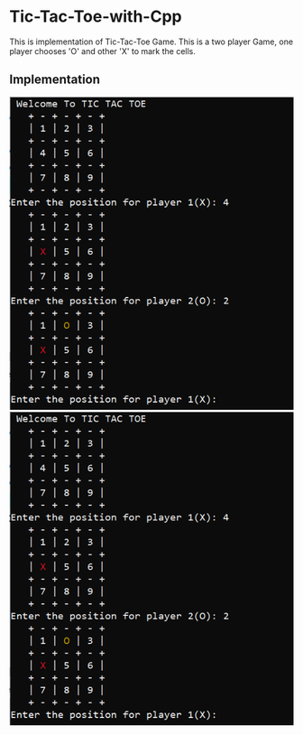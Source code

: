 # Tic-Tac-Toe-with-Cpp
This is implementation of Tic-Tac-Toe Game. This is a two player Game, one player chooses  'O' and other 'X' to mark the cells.

## Implementation 
![Implementation](https://github.com/vectorrb/Tic-Tac-Toe-with-Cpp/blob/main/Tic-Tac-Toe/img/1.PNG)
![Implementation](https://github.com/vectorrb/Tic-Tac-Toe-with-Cpp/blob/main/Tic-Tac-Toe/img/1.PNG)
